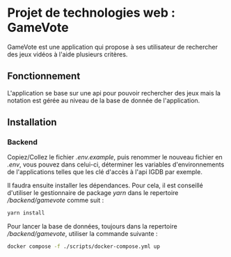 # Projet de technologies web : GameVote

GameVote est une application qui propose à ses utilisateur de rechercher des jeux vidéos à l'aide plusieurs critères.

## Fonctionnement

L'application se base sur une api pour pouvoir rechercher des jeux mais la notation est gérée au niveau de la base de donnée de l'application.

## Installation

### Backend 

Copiez/Collez le fichier *.env.example*, puis renommer le nouveau fichier en *.env*, vous pouvez dans celui-ci, déterminer les variables d'environnements de l'applications telles que les clé d'accès à l'api IGDB par exemple.

Il faudra ensuite installer les dépendances. Pour cela, il est conseillé d'utiliser le gestionnaire de package *yarn* dans le repertoire */backend/gamevote* comme suit :

```bash
yarn install
```

Pour lancer la base de données, toujours dans la repertoire */backend/gamevote*, utiliser la commande suivante :

```bash
docker compose -f ./scripts/docker-compose.yml up
```

